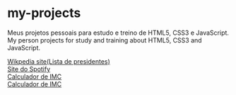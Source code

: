 # my-projects
 Meus projetos pessoais para estudo e treino de HTML5, CSS3 e JavaScript.
 My person projects for study and training about HTML5, CSS3 and JavaScript.
 
<a href="https://viniciuslavouraa.github.io/my-projects/wikpedia/index.html" target="_blank">Wikpedia site(Lista de presidentes)</a><br>
<a href="https://viniciuslavouraa.github.io/my-projects/spotify/index.html" target="_blank">Site do Spotify</a><br>
<a href="https://viniciuslavouraa.github.io/my-projects/imc/" target="_blank">Calculador de IMC</a><br>
<a href="https://viniciuslavouraa.github.io/my-projects/landingpage01/" target="_blank">Calculador de IMC</a><br>
